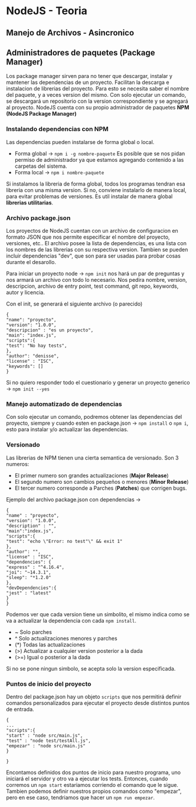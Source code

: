 # NodeJS - Teoria

## Manejo de Archivos - Asincronico



## Administradores de paquetes (Package Manager)

Los package manager sirven para no tener que descargar, instalar y mantener las dependencias de un proyecto. Facilitan la descarga e instalacion de librerias del proyecto. Para esto se necesita saber el nombre del paquete, y a veces version del mismo. Con solo ejecutar un comando, se descargará un repositorio con la version correspondiente y se agregará al proyecto.
NodeJS cuenta con su propio administrador de paquetes **NPM (NodeJS Package Manager)**

### Instalando dependencias con NPM

Las dependencias pueden instalarse de forma global o local.

* Forma global -> `npm i -g nombre-paquete` Es posible que se nos pidan permiso de administrador ya que estamos agregando contenido a las carpetas del sistema.
* Forma local -> `npm i nombre-paquete`

Si instalamos la libreria de forma global, todos los programas tendran esa libreria con una misma version. Si no, conviene instalarlo de manera local, para evitar problemas de versiones.
Es util instalar de manera global **librerias utilitarias**.

### Archivo package.json

Los proyectos de NodeJS cuentan con un archivo de configuracion en formato JSON que nos permite especificar el nombre del proyecto, versiones, etc.. El archivo posee la lista de dependencias, es una lista con los nombres de las librerias con su respectiva version. Tambien se pueden incluir dependencias "dev", que son para ser usadas para probar cosas durante el desarollo.

Para iniciar un proyecto node ->  `npm init` nos hará un par de preguntas y nos armará un archivo con todo lo necesario. Nos pedira nombre, version, descripcion, archivo de entry point, test command, git repo, keywords, autor y licencia.

Con el init, se generará el siguiente archivo (o parecido)

```
{
"name": "proyecto",
"version": "1.0.0",
"descripcion" : "es un proyecto",
"main": "index.js",
"scripts":{
"test": "No hay tests",
},
"author": "denisse",
"license" : "ISC",
"keywords": []
}
```

Si no quiero responder todo el cuestionario y generar un proyecto generico -> `npm init --yes`

### Manejo automatizado de dependencias

Con solo ejecutar un comando, podremos obtener las dependencias del proyecto, siempre y cuando esten en package.json -> `npm install` o `npm i`, esto para instalar y/o actualizar las dependencias.

### Versionado

Las librerias de NPM tienen una cierta semantica de versionado. Son 3 numeros:

* El primer numero son grandes actualizaciones (**Major Release**)
* El segundo numero son cambios pequeños o menores (**Minor Release**)
* El tercer numero corresponde a Parches (**Patches**) que corrigen bugs.

Ejemplo del archivo package.json con dependencias ->

```
{
"name" : "proyecto",
"version": "1.0.0",
"description" : "",
"main":"index.js",
"scripts":{
"test": "echo \"Error: no test"\" && exit 1"
},
"author": "",
"license" : "ISC",
"dependencies": {
"express" : "^4.16.4",
"joi": "~14.3.1",
"sleep": "*1.2.0"
},
"devDependencies":{
"jest" : "latest"
}
}
```

Podemos ver que cada version tiene un simbolito, el mismo indica como se va a actualizar la dependencia con cada `npm install`.

* ~ Solo parches
* ^ Solo actualizaciones menores y parches
* (*) Todas las actualizaciones
* (>) Actualizar a cualquier version posterior a la dada
* (>=) Igual o posterior a la dada

Si no se pone ningun simbolo, se acepta solo la version especificada.

### Puntos de inicio del proyecto

Dentro del package.json hay un objeto `scripts` que nos permitirá definir comandos personalizados para ejecutar el proyecto desde distintos puntos de entrada.

```
{
...
"scripts":{
"start" : "node src/main.js",
"test" : "node test/testAll.js",
"empezar" : "node src/main.js"
}

}
```

Encontamos definidos dos puntos de inicio para nuestro programa, uno iniciará el servidor y otro va a ejecutar los tests. Entonces, cuando corremos un `npm start` estariamos corriendo el comando que le sigue. Tambien podemos definir nuestros propios comandos como "empezar", pero en ese caso, tendriamos que hacer un `npm run empezar`.


